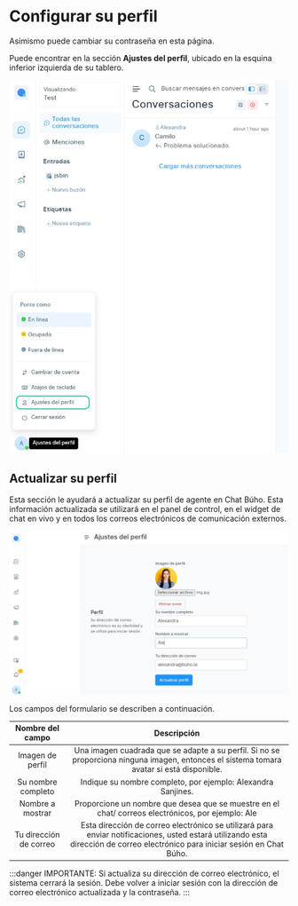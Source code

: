 # Configurar su perfil

Asimismo puede cambiar su contraseña en esta página.

Puede encontrar en la sección **Ajustes del perfil**, ubicado en la esquina inferior izquierda de su tablero.

![Alt text](img/Configurar-su-perfil-01.jpg)

## Actualizar su perfil
Esta sección le ayudará a actualizar su perfil de agente en Chat Búho. Esta información actualizada se utilizará en el panel de control, en el widget de chat en vivo y en todos los correos electrónicos de comunicación externos.

![Alt text](img/Configurar-su-perfil-02.jpg)

Los campos del formulario se describen a continuación.

|    Nombre del campo    	|                                                                                  Descripción                                                                                 	|
|:----------------------:	|:----------------------------------------------------------------------------------------------------------------------------------------------------------------------------:	|
| Imagen de perfil       	| Una imagen cuadrada que se adapte a su perfil. Si no se proporciona ninguna imagen, entonces el sistema tomara avatar si está disponible.                                    	|
| Su nombre completo     	| Indique su nombre completo, por ejemplo: Alexandra Sanjines.                                                                                                                 	|
| Nombre a mostrar       	| Proporcione un nombre que desea que se muestre en el chat/ correos electrónicos, por ejemplo: Ale                                                                            	|
| Tu dirección de correo 	| Esta dirección de correo electrónico se utilizará para enviar notificaciones, usted estará utilizando esta dirección de correo electrónico para iniciar sesión en Chat Búho. 	|

:::danger IMPORTANTE:
Si actualiza su dirección de correo electrónico, el sistema cerrará la sesión. Debe volver a iniciar sesión con la dirección de correo electrónico actualizada y la contraseña.
:::